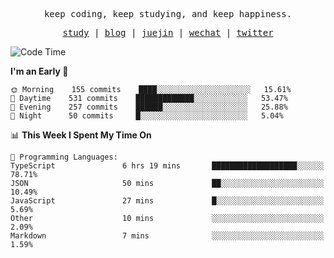 <p align="center">
  <samp>
    <span>keep coding, keep studying, and keep happiness.</span>
  </samp>
</p>

<p align="center">
  <samp>
    <a href="https://github.com/ouduidui/fe-study">study</a> |
    <a href="https://deweyou.me">blog</a>  |
    <a href="https://juejin.cn/user/4309700183594366">juejin</a> |
    <a href="https://user-images.githubusercontent.com/54696834/165071004-6509e3f2-90c3-448c-9d92-3da42b0c2021.jpeg">wechat</a> |
    <a href="https://twitter.com/ouduidui">twitter</a>
  </samp>
</p>

<!--START_SECTION:waka-->
![Code Time](http://img.shields.io/badge/Code%20Time-2%2C392%20hrs%206%20mins-blue)

**I'm an Early 🐤** 

```text
🌞 Morning    155 commits    ████░░░░░░░░░░░░░░░░░░░░░   15.61% 
🌆 Daytime    531 commits    █████████████░░░░░░░░░░░░   53.47% 
🌃 Evening    257 commits    ██████░░░░░░░░░░░░░░░░░░░   25.88% 
🌙 Night      50 commits     █░░░░░░░░░░░░░░░░░░░░░░░░   5.04%

```


📊 **This Week I Spent My Time On** 

```text
💬 Programming Languages: 
TypeScript               6 hrs 19 mins       ███████████████████░░░░░░   78.71% 
JSON                     50 mins             ██░░░░░░░░░░░░░░░░░░░░░░░   10.49% 
JavaScript               27 mins             █░░░░░░░░░░░░░░░░░░░░░░░░   5.69% 
Other                    10 mins             ░░░░░░░░░░░░░░░░░░░░░░░░░   2.09% 
Markdown                 7 mins              ░░░░░░░░░░░░░░░░░░░░░░░░░   1.59%

```


<!--END_SECTION:waka-->
